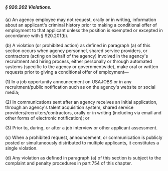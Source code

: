 ##### § 920.202 Violations. #####

(a) An agency employee may not request, orally or in writing, information about an applicant's criminal history prior to making a conditional offer of employment to that applicant unless the position is exempted or excepted in accordance with § 920.201(b).

(b) A violation (or prohibited action) as defined in paragraph (a) of this section occurs when agency personnel, shared service providers, or contractors (acting on behalf of the agency) involved in the agency's recruitment and hiring process, either personally or through automated systems (specific to the agency or governmentwide), make oral or written requests prior to giving a conditional offer of employment—

(1) In a job opportunity announcement on USAJOBS or in any recruitment/public notification such as on the agency's website or social media;

(2) In communications sent after an agency receives an initial application, through an agency's talent acquisition system, shared service providers/recruiters/contractors, orally or in writing (including via email and other forms of electronic notification); or

(3) Prior to, during, or after a job interview or other applicant assessment.

(c) When a prohibited request, announcement, or communication is publicly posted or simultaneously distributed to multiple applicants, it constitutes a single violation.

(d) Any violation as defined in paragraph (a) of this section is subject to the complaint and penalty procedures in part 754 of this chapter.